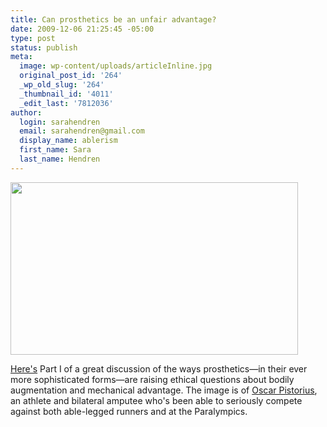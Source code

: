 ```yaml
---
title: Can prosthetics be an unfair advantage?
date: 2009-12-06 21:25:45 -05:00
type: post
status: publish
meta:
  image: wp-content/uploads/articleInline.jpg
  original_post_id: '264'
  _wp_old_slug: '264'
  _thumbnail_id: '4011'
  _edit_last: '7812036'
author:
  login: sarahendren
  email: sarahendren@gmail.com
  display_name: ablerism
  first_name: Sara
  last_name: Hendren
---
```


<p><a href="http://ablersite.files.wordpress.com/2009/12/oscar-pistorius-002.jpg"><img class="alignnone size-full wp-image-4011" title="Oscar Pistorius" src="{{ site.baseurl }}/uploads/oscar-pistorius-002.jpg" alt="" width="460" height="276" /></a></p>
<p><a href="http://ethicist.blogs.nytimes.com/2009/11/10/are-high-tech-prostheses-fair/">Here's</a> Part I of a great discussion of the ways prosthetics—in their ever more sophisticated forms—are raising ethical questions about bodily augmentation and mechanical advantage. The image is of <a href="http://www.youtube.com/watch?v=1so1ZMgpg2w">Oscar Pistorius</a>, an athlete and bilateral amputee who's been able to seriously compete against both able-legged runners and at the Paralympics.</p>
